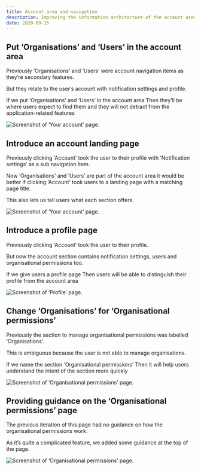 ```yaml
---
title: Account area and navigation
description: Improving the information architecture of the account area
date: 2020-09-15
---
```


## Put ‘Organisations’ and ‘Users’ in the account area

Previously ‘Organisations’ and ‘Users’ were account navigation items as they’re secondary features.

But they relate to the user’s account with notification settings and profile.

If we put ‘Organisations’ and ‘Users’ in the account area
Then they’ll be where users expect to find them and they will not detract from the application-related features

![Screenshot of ‘Your account’ page.](account-page.png)

## Introduce an account landing page

Previously clicking ‘Account’ took the user to their profile with ‘Notification settings’ as a sub navigation item.

Now ‘Organisations’ and ‘Users’ are part of the account area it would be better if clicking ‘Account’ took users to a landing page with a matching page title.

This also lets us tell users what each section offers.

![Screenshot of ‘Your account’ page.](account-page.png)

## Introduce a profile page

Previously clicking ‘Account’ took the user to their profile.

But now the account section contains notification settings, users and organisational permissions too.

If we give users a profile page
Then users will be able to distinguish their profile from the account area

![Screenshot of ‘Profile’ page.](profile-page.png)

## Change ‘Organisations’ for ‘Organisational permissions’

Previously the section to manage organisational permissions was labelled ‘Organisations’.

This is ambiguous because the user is not able to manage organisations.

If we name the section ‘Organisational permissions’
Then it will help users understand the intent of the section more quickly

![Screenshot of ‘Organisational permissions’ page.](organisational-permissions-page.png)

## Providing guidance on the ‘Organisational permissions’ page

The previous iteration of this page had no guidance on how the organisational permissions work.

As it’s quite a complicated feature, we added some guidance at the top of the page.

![Screenshot of ‘Organisational permissions’ page.](organisational-permissions-page.png)

